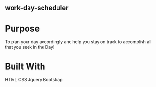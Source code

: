 ## work-day-scheduler

# Purpose
To plan your day accordingly and help you stay on track to accomplish all that you seek in the Day!

# Built With
HTML
CSS
Jquery
Bootstrap
